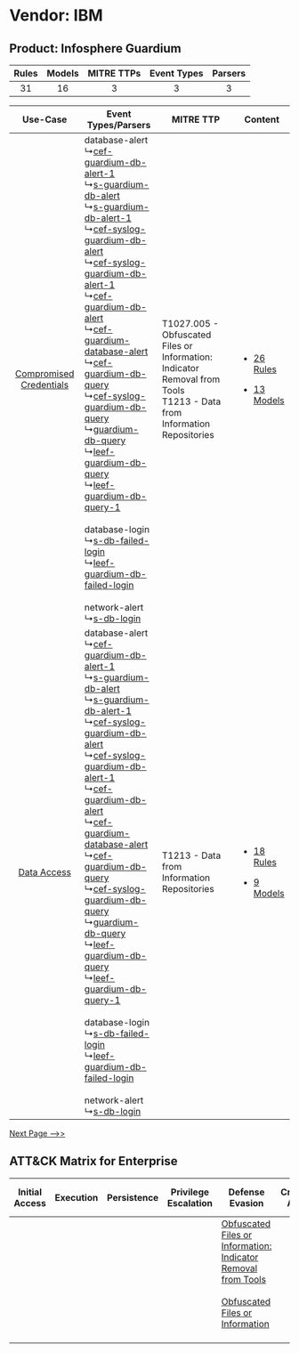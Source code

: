 Vendor: IBM
===========
Product: Infosphere Guardium
----------------------------
| Rules | Models | MITRE TTPs | Event Types | Parsers |
|:-----:|:------:|:----------:|:-----------:|:-------:|
|  31   |   16   |     3      |      3      |    3    |

|    Use-Case    | Event Types/Parsers    | MITRE TTP    | Content    |
|:----:| ---- | ---- | ---- |
| [Compromised Credentials](../../../UseCases/uc_compromised_credentials.md) |  database-alert<br> ↳[cef-guardium-db-alert-1](Ps/pC_cefguardiumdbalert1.md)<br> ↳[s-guardium-db-alert](Ps/pC_sguardiumdbalert.md)<br> ↳[s-guardium-db-alert-1](Ps/pC_sguardiumdbalert1.md)<br> ↳[cef-syslog-guardium-db-alert](Ps/pC_cefsyslogguardiumdbalert.md)<br> ↳[cef-syslog-guardium-db-alert-1](Ps/pC_cefsyslogguardiumdbalert1.md)<br> ↳[cef-guardium-db-alert](Ps/pC_cefguardiumdbalert.md)<br> ↳[cef-guardium-database-alert](Ps/pC_cefguardiumdatabasealert.md)<br> ↳[cef-guardium-db-query](Ps/pC_cefguardiumdbquery.md)<br> ↳[cef-syslog-guardium-db-query](Ps/pC_cefsyslogguardiumdbquery.md)<br> ↳[guardium-db-query](Ps/pC_guardiumdbquery.md)<br> ↳[leef-guardium-db-query](Ps/pC_leefguardiumdbquery.md)<br> ↳[leef-guardium-db-query-1](Ps/pC_leefguardiumdbquery1.md)<br><br> database-login<br> ↳[s-db-failed-login](Ps/pC_sdbfailedlogin.md)<br> ↳[leef-guardium-db-failed-login](Ps/pC_leefguardiumdbfailedlogin.md)<br><br> network-alert<br> ↳[s-db-login](Ps/pC_sdblogin.md)<br> | T1027.005 - Obfuscated Files or Information: Indicator Removal from Tools<br>T1213 - Data from Information Repositories<br> | [<ul><li>26 Rules</li></ul><ul><li>13 Models</li></ul>](RM/r_m_ibm_infosphere_guardium_Compromised_Credentials.md) |
|    [Data Access](../../../UseCases/uc_data_access.md)    |  database-alert<br> ↳[cef-guardium-db-alert-1](Ps/pC_cefguardiumdbalert1.md)<br> ↳[s-guardium-db-alert](Ps/pC_sguardiumdbalert.md)<br> ↳[s-guardium-db-alert-1](Ps/pC_sguardiumdbalert1.md)<br> ↳[cef-syslog-guardium-db-alert](Ps/pC_cefsyslogguardiumdbalert.md)<br> ↳[cef-syslog-guardium-db-alert-1](Ps/pC_cefsyslogguardiumdbalert1.md)<br> ↳[cef-guardium-db-alert](Ps/pC_cefguardiumdbalert.md)<br> ↳[cef-guardium-database-alert](Ps/pC_cefguardiumdatabasealert.md)<br> ↳[cef-guardium-db-query](Ps/pC_cefguardiumdbquery.md)<br> ↳[cef-syslog-guardium-db-query](Ps/pC_cefsyslogguardiumdbquery.md)<br> ↳[guardium-db-query](Ps/pC_guardiumdbquery.md)<br> ↳[leef-guardium-db-query](Ps/pC_leefguardiumdbquery.md)<br> ↳[leef-guardium-db-query-1](Ps/pC_leefguardiumdbquery1.md)<br><br> database-login<br> ↳[s-db-failed-login](Ps/pC_sdbfailedlogin.md)<br> ↳[leef-guardium-db-failed-login](Ps/pC_leefguardiumdbfailedlogin.md)<br><br> network-alert<br> ↳[s-db-login](Ps/pC_sdblogin.md)<br> | T1213 - Data from Information Repositories<br>    | [<ul><li>18 Rules</li></ul><ul><li>9 Models</li></ul>](RM/r_m_ibm_infosphere_guardium_Data_Access.md)    |
[Next Page -->>](2_ds_ibm_infosphere_guardium.md)

ATT&CK Matrix for Enterprise
----------------------------
| Initial Access | Execution | Persistence | Privilege Escalation | Defense Evasion                                                                                                                                                                                            | Credential Access | Discovery | Lateral Movement | Collection                                                                              | Command and Control | Exfiltration | Impact |
| -------------- | --------- | ----------- | -------------------- | ---------------------------------------------------------------------------------------------------------------------------------------------------------------------------------------------------------- | ----------------- | --------- | ---------------- | --------------------------------------------------------------------------------------- | ------------------- | ------------ | ------ |
|                |           |             |                      | [Obfuscated Files or Information: Indicator Removal from Tools](https://attack.mitre.org/techniques/T1027/005)<br><br>[Obfuscated Files or Information](https://attack.mitre.org/techniques/T1027)<br><br> |                   |           |                  | [Data from Information Repositories](https://attack.mitre.org/techniques/T1213)<br><br> |                     |              |        |